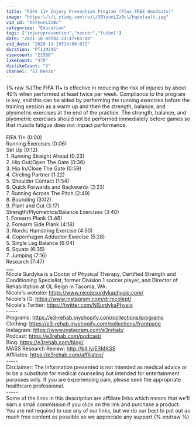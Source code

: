 ```yaml
---
title: "FIFA 11+ Injury Prevention Program (Plus FREE Handouts)"
image: "https:\/\/i.ytimg.com\/vi\/X5YyunLZzBc\/hqdefault.jpg"
vid_id: "X5YyunLZzBc"
categories: "Education"
tags: ["injuryprevention","soccer","futbol"]
date: "2021-10-09T02:33:47+03:00"
vid_date: "2020-11-19T14:00:07Z"
duration: "PT11M34S"
viewcount: "21568"
likeCount: "470"
dislikeCount: "5"
channel: "E3 Rehab"
---
```

{% raw %}The FIFA 11+ is effective in reducing the risk of injuries by about 40% when performed at least twice per week. Compliance to the program is key, and this can be aided by performing the running exercises before the training session as a warm up and then the strength, balance, and plyometric exercises at the end of the practice. The strength, balance, and plyometric exercises should not be performed immediately before games so that muscle fatigue does not impact performance.<br /><br />FIFA 11+ (0:00)<br />Running Exercises (0:06)<br />Set Up (0:12)<br />1. Running Straight Ahead (0:23)<br />2. Hip Out/Open The Gate (0:36)<br />3. Hip In/Close The Gate (0:59)<br />4. Circling Partner (1:22)<br />5. Shoulder Contact (1:54)<br />6. Quick Forwards and Backwards (2:23)<br />7. Running Across The Pitch (2:49)<br />8. Bounding (3:02)<br />9. Plant and Cut (3:17)<br />Strength/Plyometrics/Balance Exercises (3:40)<br />1. Forearm Plank (3:46)<br />2. Forearm Side Plank (4:18)<br />3. Nordic Hamstring Exercise (4:50)<br />4. Copenhagen Adductor Exercise (5:28)<br />5. Single Leg Balance (6:04)<br />6. Squats (6:35)<br />7. Jumping (7:16)<br />Research (7:47)<br />___<br />Nicole Surdyka is a Doctor of Physical Therapy, Certified Strength and Conditioning Specialist, former Division 1 soccer player, and Director of Rehabilitation at OL Reign in Tacoma, WA. <br />Nicole's website: <a rel="nofollow" target="blank" href="https://www.nicolesurdykaphysio.com/">https://www.nicolesurdykaphysio.com/</a><br />Nicole's IG: <a rel="nofollow" target="blank" href="https://www.instagram.com/dr.nicolept/">https://www.instagram.com/dr.nicolept/</a><br />Nicole's Twitter: <a rel="nofollow" target="blank" href="https://twitter.com/NSurdykaPhysio">https://twitter.com/NSurdykaPhysio</a><br />-----<br />Programs: <a rel="nofollow" target="blank" href="https://e3-rehab.myshopify.com/collections/programs">https://e3-rehab.myshopify.com/collections/programs</a> <br />Clothing: <a rel="nofollow" target="blank" href="https://e3-rehab.myshopify.com/collections/frontpage">https://e3-rehab.myshopify.com/collections/frontpage</a> <br />Instagram: <a rel="nofollow" target="blank" href="https://www.instagram.com/e3rehab/">https://www.instagram.com/e3rehab/</a><br />Podcast: <a rel="nofollow" target="blank" href="https://e3rehab.com/podcast/">https://e3rehab.com/podcast/</a> <br />Blog: <a rel="nofollow" target="blank" href="https://e3rehab.com/blog/">https://e3rehab.com/blog/</a> <br />MASS Research Review: <a rel="nofollow" target="blank" href="http://bit.ly/E3MASS">http://bit.ly/E3MASS</a><br />Affiliates: <a rel="nofollow" target="blank" href="https://e3rehab.com/affiliates/">https://e3rehab.com/affiliates/</a> <br />-----<br />Disclaimer: The information presented is not intended as medical advice or to be a substitute for medical counseling but intended for entertainment purposes only. If you are experiencing pain, please seek the appropriate healthcare professional.<br />-----<br />Some of the links in this description are affiliate links which means that we'll earn a small commission if you click on the link and purchase a product. You are not required to use any of our links, but we do our best to put out as much free content as possible so we appreciate any support.{% endraw %}
